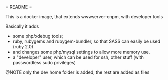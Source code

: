 = README =

This is a docker image, that extends wwwserver-cnpm, with developer tools

Basically it adds

- some php/xdebug tools;
- ruby, rubygems and rubygem-bundler, so that SASS can easily be used (ruby 2.0)
- and changes some php/mysql settings to allow more memory use.
- a "developer" user, which can be used for ssh, other stuff (with passwordless sudo privileges)

@NOTE only the dev home folder is added, the rest are added as files